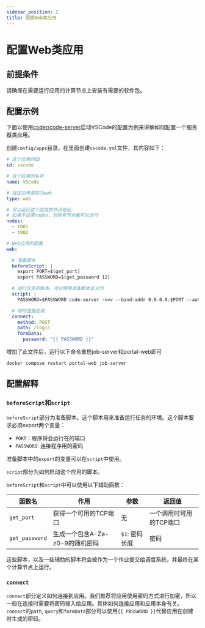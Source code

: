 ```yaml
---
sidebar_position: 2
title: 配置Web类应用
---
```


# 配置Web类应用 

## 前提条件

请确保在需要运行应用的计算节点上安装有需要的软件包。

## 配置示例

下面以使用[coder/code-server](https://github.com/coder/code-server)启动VSCode的配置为例来讲解如何配置一个服务器类应用。

创建`config/apps`目录，在里面创建`vscode.yml`文件，其内容如下：

```yaml title="config/apps/vscode.yml"
# 这个应用的ID
id: vscode

# 这个应用的名字
name: VSCode

# 指定应用类型为web
type: web

# 可以运行这个应用的节点地址。
# 如果不设置nodes，则所有节点都可以运行
nodes:
  - t001
  - t002

# Web应用的配置
web:

  # 准备脚本
  beforeScript: |
    export PORT=$(get_port)
    export PASSWORD=$(get_password 12)

  # 运行任务的脚本。可以使用准备脚本定义的
  script: |
    PASSWORD=$PASSWORD code-server -vvv --bind-addr 0.0.0.0:$PORT --auth password

  # 如何连接应用
  connect:
    method: POST
    path: /login
    formData:
      password: "{{ PASSWORD }}"
```

增加了此文件后，运行以下命令重启job-server和portal-web即可

```bash
docker compose restart portal-web job-server
```

## 配置解释

### `beforeScript`和`script`

`beforeScript`部分为准备脚本。这个脚本用来准备运行任务的环境。这个脚本要求必须export两个变量：

- `PORT`：程序将会运行在的端口
- `PASSWORD`: 连接程序用的密码

准备脚本中的`export`的变量可以在`script`中使用。

`script`部分为如何启动这个应用的脚本。

`beforeScript`和`script`中可以使用以下辅助函数：

| 函数名         | 作用                            | 参数           | 返回值                  |
| -------------- | ------------------------------- | -------------- | ----------------------- |
| `get_port`     | 获得一个可用的TCP端口           | 无             | 一个调用时可用的TCP端口 |
| `get_password` | 生成一个包含A-Za-z0-9的随机密码 | `$1`: 密码长度 | 密码                    |

这些脚本，以及一些辅助的脚本将会被作为一个作业提交给调度系统，并最终在某个计算节点上运行。

### `connect`

`connect`部分定义如何连接到应用。我们推荐将应用使用密码方式进行加密，所以一般在连接时需要将密码输入给应用。具体如何连接应用和应用本身有关。`connect`的`path`, `query`和`formData`部分可以使用`{{ PASSWORD }}`代替应用在创建时生成的密码。

